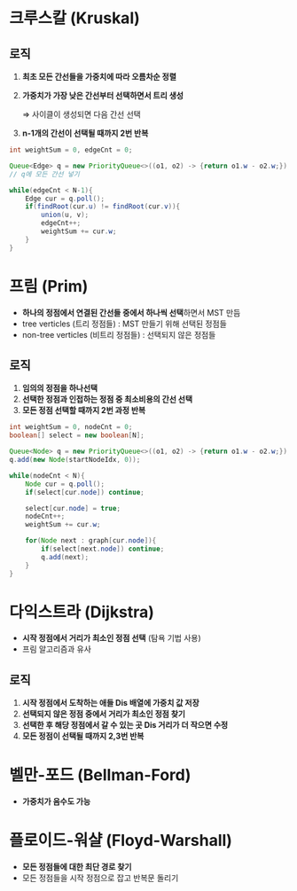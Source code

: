 # 크루스칼 (Kruskal)

## 로직

1. **최초 모든 간선들을 가중치에 따라 오름차순 정렬**
2. **가중치가 가장 낮은 간선부터 선택하면서 트리 생성**

    ⇒ 사이클이 생성되면 다음 간선 선택

3. **n-1개의 간선이 선택될 때까지 2번 반복**

```java
int weightSum = 0, edgeCnt = 0;

Queue<Edge> q = new PriorityQueue<>((o1, o2) -> {return o1.w - o2.w;});
// q에 모든 간선 넣기

while(edgeCnt < N-1){
	Edge cur = q.poll();
	if(findRoot(cur.u) != findRoot(cur.v)){
		union(u, v);
		edgeCnt++;
		weightSum += cur.w;
	}
}
```

# 프림 (Prim)

- **하나의 정점에서 연결된 간선들 중에서 하나씩 선택**하면서 MST 만듬
- tree verticles (트리 정점들) : MST 만들기 위해 선택된 정점들
- non-tree verticles (비트리 정점들) : 선택되지 않은 정점들

## 로직

1. **임의의 정점을 하나선택**
2. **선택한 정점과 인접하는 정점 중 최소비용의 간선 선택**
3. **모든 정점 선택할 때까지 2번 과정 반복**

```java
int weightSum = 0, nodeCnt = 0;
boolean[] select = new boolean[N];

Queue<Node> q = new PriorityQueue<>((o1, o2) -> {return o1.w - o2.w;});
q.add(new Node(startNodeIdx, 0));

while(nodeCnt < N){
	Node cur = q.poll();
	if(select[cur.node]) continue;

	select[cur.node] = true;
	nodeCnt++;
	weightSum += cur.w;

	for(Node next : graph[cur.node]){
		if(select[next.node]) continue;
		q.add(next);
	}
}
```

# 다익스트라 (Dijkstra)

- **시작 정점에서 거리가 최소인 정점 선택** (탐욕 기법 사용)
- 프림 알고리즘과 유사

## 로직

1. **시작 정점에서 도착하는 애들 Dis 배열에 가중치 값 저장**
2. **선택되지 않은 정점 중에서 거리가 최소인 정점 찾기**
3. **선택한 후 해당 정점에서 갈 수 있는 곳 Dis 거리가 더 작으면 수정**
4. **모든 정점이 선택될 때까지 2,3번 반복**

# 벨만-포드 (Bellman-Ford)

- **가중치가 음수도 가능**

# 플로이드-워샬 (Floyd-Warshall)

- **모든 정점들에 대한 최단 경로 찾기**
- 모든 정점들을 시작 정점으로 잡고 반복문 돌리기